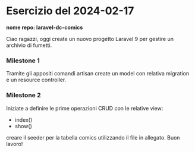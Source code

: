 # Esercizio del 2024-02-17

**nome repo: laravel-dc-comics**

Ciao ragazzi,
oggi create un nuovo progetto Laravel 9 per gestire un archivio di fumetti.

### Milestone 1
Tramite gli appositi comandi artisan create un model con relativa migration e un resource controller.

### Milestone 2
Iniziate a definire le prime operazioni CRUD con le relative view:
- index()
- show()

creare il seeder per la tabella comics utilizzando il file in allegato.
Buon lavoro!